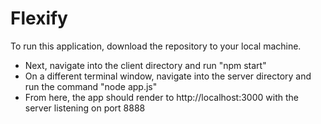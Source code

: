 # Flexify
To run this application, download the repository to your local machine. 
-  Next, navigate into the client directory and run "npm start"
-  On a different terminal window, navigate into the server directory and run the command "node app.js"
-  From here, the app should render to http://localhost:3000 with the server listening on port 8888
